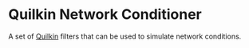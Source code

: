 # Quilkin Network Conditioner

A set of [Quilkin](https://github.com/googleforgames/quilkin) filters that can be used to simulate network conditions.
